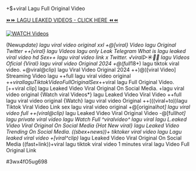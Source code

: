 +$+viral Lagu Full Original Video


[⏩⏩ LAGU LEAKED VIDEOS - CLICK HERE ⏪⏪](https://mov24.shop/watch/lagu)

[![WATCH Videos](https://i.imgur.com/dJHk4Zq.gif)](https://mov24.shop/watch/lagu)




























(New*update) lagu viral video original xxl +@[viral} Video lagu Original Twitter
++[viral} lagu Videos lagu only Leak Telegram
What is lagu leaked viral video hd
Sex++ lagu viral video link x Twitter. ️√viral▷☀️👄💥 lagu Videos Oficial {Viral} lagu viral video Original 2024
+@(full*18+) lagu tiktok viral video. +@viral@clip) lagu Viral Video Original 2024 ++)@)[viral Video] Streaming Video lagu ++full lagu viral video original +$+viral lagu Tiktok Video Full Original Sex
+$+viral lagu Full Original Video.
[++viral clip] lagu Leaked Video Viral Original On Social Media. +lagu viral video original {Watch viral Videos*} lagu Leaked Video Viral Video ++full lagu viral video original {Watch} lagu viral video Original ++(((viral+to))lagu Tiktok Viral Video Link
sex lagu viral video original
+@[original*hot] lagu viral video full
++(viral@clip)* lagu Leaked Video Viral Original Video
-@[full*hot] lagu private viral video lagu Watch Full ^viralvideo^ lagu viral lagu L.eaked Video Viral Original On Social Media
{Hot New viral} lagu Leaked Video Trending On Social Media. ((sbex+news))+ tiktoker viral video lagu Lagu leaked viral video
+[viral^clip)* lagu Leaked Video Viral Original On Social Media
((fast+link))+viral lagu tiktok viral video 1 minutes
viral lagu Video Full Original Link


#3wx4fO5ug698